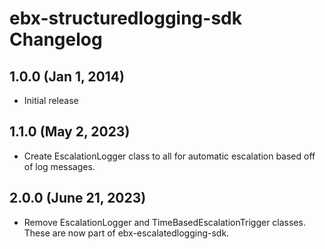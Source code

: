 # ebx-structuredlogging-sdk Changelog

## 1.0.0 (Jan 1, 2014)

* Initial release

## 1.1.0 (May 2, 2023)

* Create EscalationLogger class to all for automatic escalation based off of log messages.

## 2.0.0 (June 21, 2023)

* Remove EscalationLogger and TimeBasedEscalationTrigger classes. These are now part of 
  ebx-escalatedlogging-sdk.
